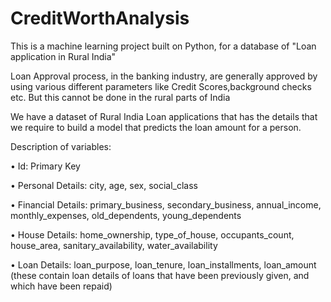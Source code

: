 # CreditWorthAnalysis

This is a machine learning project built on Python, for a database of "Loan application in Rural India"

Loan Approval process, in the banking industry, are generally approved by using various different parameters like Credit Scores,background checks etc. But this cannot be done in the rural parts of India

We have a dataset of Rural India Loan applications that has the details that we require to build a model that predicts the loan amount for a person.

Description of variables:


•	Id: Primary Key

•	Personal Details: city, age, sex, social_class

•	Financial Details: primary_business, secondary_business, annual_income, monthly_expenses, old_dependents, young_dependents

•	House Details: home_ownership, type_of_house, occupants_count, house_area, sanitary_availability, water_availability 

•	Loan Details: loan_purpose, loan_tenure, loan_installments, loan_amount (these contain loan details of loans that have been previously given, and which have been repaid)
